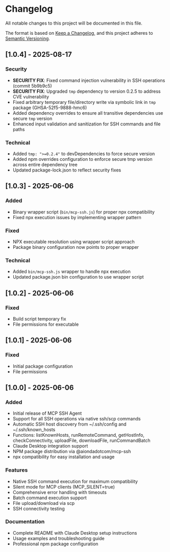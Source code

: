 # Changelog

All notable changes to this project will be documented in this file.

The format is based on [Keep a Changelog](https://keepachangelog.com/en/1.0.0/),
and this project adheres to [Semantic Versioning](https://semver.org/spec/v2.0.0.html).

## [1.0.4] - 2025-08-17

### Security
- **SECURITY FIX**: Fixed command injection vulnerability in SSH operations (commit 5b9b9c5)
- **SECURITY FIX**: Upgraded `tmp` dependency to version 0.2.5 to address CVE vulnerability
- Fixed arbitrary temporary file/directory write via symbolic link in `tmp` package (GHSA-52f5-9888-hmc6)
- Added dependency overrides to ensure all transitive dependencies use secure `tmp` version
- Enhanced input validation and sanitization for SSH commands and file paths

### Technical
- Added `tmp: ">=0.2.4"` to devDependencies to force secure version
- Added npm overrides configuration to enforce secure tmp version across entire dependency tree
- Updated package-lock.json to reflect security fixes

## [1.0.3] - 2025-06-06

### Added
- Binary wrapper script (`bin/mcp-ssh.js`) for proper npx compatibility
- Fixed npx execution issues by implementing wrapper pattern

### Fixed
- NPX executable resolution using wrapper script approach
- Package binary configuration now points to proper wrapper

### Technical
- Added `bin/mcp-ssh.js` wrapper to handle npx execution
- Updated package.json bin configuration to use wrapper script

## [1.0.2] - 2025-06-06

### Fixed
- Build script temporary fix
- File permissions for executable

## [1.0.1] - 2025-06-06

### Fixed
- Initial package configuration
- File permissions

## [1.0.0] - 2025-06-06

### Added
- Initial release of MCP SSH Agent
- Support for all SSH operations via native ssh/scp commands
- Automatic SSH host discovery from ~/.ssh/config and ~/.ssh/known_hosts
- Functions: listKnownHosts, runRemoteCommand, getHostInfo, checkConnectivity, uploadFile, downloadFile, runCommandBatch
- Claude Desktop integration support
- NPM package distribution via @aiondadotcom/mcp-ssh
- npx compatibility for easy installation and usage

### Features
- Native SSH command execution for maximum compatibility
- Silent mode for MCP clients (MCP_SILENT=true)
- Comprehensive error handling with timeouts
- Batch command execution support
- File upload/download via scp
- SSH connectivity testing

### Documentation
- Complete README with Claude Desktop setup instructions
- Usage examples and troubleshooting guide
- Professional npm package configuration
